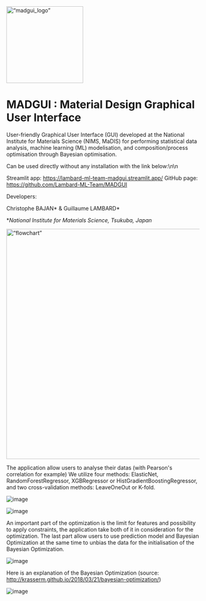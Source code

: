 <img src="https://user-images.githubusercontent.com/108456770/223624233-e40b55fa-fa50-4b37-a608-31077630311a.png" alt= “madgui_logo” width="200" height="200">

# MADGUI : Material Design Graphical User Interface 
User-friendly Graphical User Interface (GUI) developed at the National Institute for Materials Science (NIMS, MaDIS) for performing statistical data analysis, machine learning (ML) modelisation, and composition/process optimisation through Bayesian optimisation.

Can be used directly without any installation with the link below:\n\n

Streamlit app:  https://lambard-ml-team-madgui.streamlit.app/
GitHub page: https://github.com/Lambard-ML-Team/MADGUI

Developers:

Christophe BAJAN* & Guillaume LAMBARD*

**National Institute for Materials Science, Tsukuba, Japan*

<img src="https://user-images.githubusercontent.com/108456770/223059434-bfa07661-1519-4b48-8a49-3d65c8e5623d.png" alt= “flowchart” width="1000" height="600">

The application allow users to analyse their datas (with Pearson's correlation for example)
We utilize four methods: ElasticNet, RandomForestRegressor, XGBRegressor or HistGradientBoostingRegressor, and two cross-validation methods: LeaveOneOut or K-fold.

![image](https://user-images.githubusercontent.com/108456770/223050037-8596b6bb-5d73-4d86-bed0-88a3eef6fbc7.png)

![image](https://user-images.githubusercontent.com/108456770/223052582-a2dc7cf4-a7f4-4123-9645-4eda6b172718.png)

An important part of the optimization is the limit for features and possibility to apply constraints, the application take both of it in consideration for the optimization.
The last part allow users to use prediction model and Bayesian Optimization at the same time to unbias the data for the initialisation of the Bayesian Optimization.

![image](https://user-images.githubusercontent.com/108456770/223050417-fe3c8d5b-636d-4176-bedd-ede96b9ff371.png)

Here is an explanation of the Bayesian Optimization (source: http://krasserm.github.io/2018/03/21/bayesian-optimization/)

![image](https://user-images.githubusercontent.com/108456770/215394614-fa624138-568c-4951-b6e7-a4e9c3e005e0.png)

